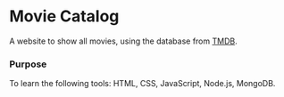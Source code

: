 # Movie Catalog
A website to show all movies, using the database from [TMDB](https://www.themoviedb.org/settings/api).

### Purpose
To learn  the following tools: HTML, CSS, JavaScript, Node.js, MongoDB.